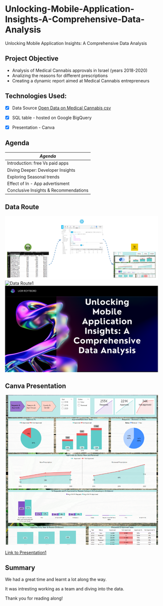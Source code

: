 # Unlocking-Mobile-Application-Insights-A-Comprehensive-Data-Analysis
Unlocking Mobile Application Insights: A Comprehensive Data Analysis


## Project Objective
- Analysis of Medical Cannabis approvals in Israel (years 2018-2020)
- Analizing the reasons for different prescriptions
- Creating a dynamic report aimed at Medical Cannabis entrepreneurs


## Technologies Used:
- [x] Data Source [Open Data on Medical Cannabis csv](https://www.meida.org.il/?p=11491)
- [x] SQL table - hosted on Google BigQuery
- [x] Presentation - Canva


## Agenda

| *Agenda* | 
| ----------- | 
| Introduction: free Vs paid apps | 
| Diving Deeper: Developer Insights |
| Exploring Seasonal trends |
| Effect of In - App advertisment | 
| Conclusive Insights & Recommendations | 


## Data Route
![Data Route](https://github.com/elijellyeli/medical-cannabis-analysis/blob/main/src/data%20route.png)
![Data Route1](https://github.com/liorroy/Unlocking-Mobile-Application-Insights-A-Comprehensive-Data-Analysis/blob/main/src/png/1.png)
![Data Route2](src/png/1.png)

## Canva Presentation

![Report](https://github.com/elijellyeli/medical-cannabis-analysis/blob/main/src/power%20bi%20report.png)

[Link to Presentation1](https://www.canva.com/design/DAFvRadSMgk/f1HwiV3kZu8Nkrpg9uk_Tw/watch?utm_content=DAFvRadSMgk&utm_campaign=designshare&utm_medium=link&utm_source=publishsharelink)

## Summary

We had a great time and learnt a lot along the way.

It was intresting working as a team and diving into the data.

Thank you for reading along!


